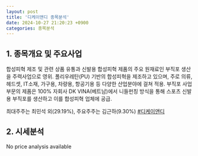 ```yaml
---
layout: post
title: '디케이앤디 종목분석'
date: 2024-10-27 21:20:23 +0900
categories: 종목분석
---
```


## 1. 종목개요 및 주요사업

합성피혁 제조 및 관련 상품 유통과 신발용 합성피혁 제품의 주요 원재료인 부직포 생산을 주력사업으로 영위. 폴리우레탄(PU) 기반의 합성피혁을 제조하고 있으며, 주로 의류, 헤드셋, IT소재, 가구용, 차량용, 항공기용 등 다양한 산업분야에 걸쳐 적용. 부직포 사업부문의 제품은 100% 자회사 DK VINA(베트남)에서 니들펀칭 방식을 통해 스포츠 신발용 부직포를 생산하고 이를 합성피혁 업체에 공급.

최대주주는 최민석 외(29.19%), 주요주주는 김근하(9.30%)
[#디케이앤디](#)

## 2. 시세분석

No price analysis available
